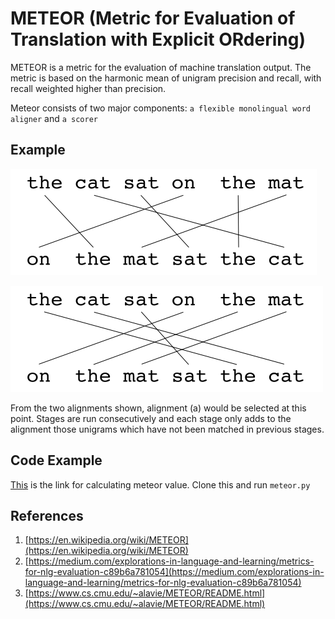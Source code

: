 # METEOR (Metric for Evaluation of Translation with Explicit ORdering)
METEOR  is a metric for the evaluation of machine translation output. The metric is based on the harmonic mean of unigram precision and recall, with recall weighted higher than precision. 

Meteor consists of two major components:
`a flexible monolingual word aligner` and `a scorer`


## Example 

![a](METEOR-alignment-a.png)

![b](METEOR-alignment-b.png)


From the two alignments shown, alignment (a) would be selected at this point. Stages are run consecutively and each stage only adds to the alignment those unigrams which have not been matched in previous stages.


 ## Code Example 
 [This](https://github.com/tylin/coco-caption/tree/master/pycocoevalcap/meteor) is the link for calculating meteor value. 
 Clone this and run ```meteor.py```
 
 









## References
1. [https://en.wikipedia.org/wiki/METEOR](https://en.wikipedia.org/wiki/METEOR)
2. [https://medium.com/explorations-in-language-and-learning/metrics-for-nlg-evaluation-c89b6a781054](https://medium.com/explorations-in-language-and-learning/metrics-for-nlg-evaluation-c89b6a781054)
3. [https://www.cs.cmu.edu/~alavie/METEOR/README.html](https://www.cs.cmu.edu/~alavie/METEOR/README.html)
